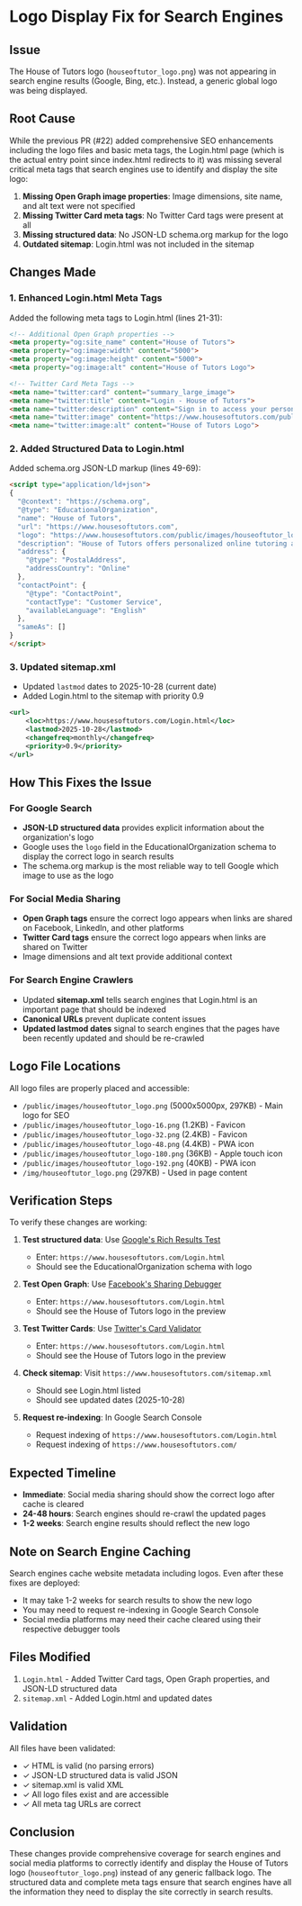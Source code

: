 # Logo Display Fix for Search Engines

## Issue
The House of Tutors logo (`houseoftutor_logo.png`) was not appearing in search engine results (Google, Bing, etc.). Instead, a generic global logo was being displayed.

## Root Cause
While the previous PR (#22) added comprehensive SEO enhancements including the logo files and basic meta tags, the Login.html page (which is the actual entry point since index.html redirects to it) was missing several critical meta tags that search engines use to identify and display the site logo:

1. **Missing Open Graph image properties**: Image dimensions, site name, and alt text were not specified
2. **Missing Twitter Card meta tags**: No Twitter Card tags were present at all
3. **Missing structured data**: No JSON-LD schema.org markup for the logo
4. **Outdated sitemap**: Login.html was not included in the sitemap

## Changes Made

### 1. Enhanced Login.html Meta Tags

Added the following meta tags to Login.html (lines 21-31):

```html
<!-- Additional Open Graph properties -->
<meta property="og:site_name" content="House of Tutors">
<meta property="og:image:width" content="5000">
<meta property="og:image:height" content="5000">
<meta property="og:image:alt" content="House of Tutors Logo">

<!-- Twitter Card Meta Tags -->
<meta name="twitter:card" content="summary_large_image">
<meta name="twitter:title" content="Login - House of Tutors">
<meta name="twitter:description" content="Sign in to access your personalized learning dashboard">
<meta name="twitter:image" content="https://www.housesoftutors.com/public/images/houseoftutor_logo.png">
<meta name="twitter:image:alt" content="House of Tutors Logo">
```

### 2. Added Structured Data to Login.html

Added schema.org JSON-LD markup (lines 49-69):

```html
<script type="application/ld+json">
{
  "@context": "https://schema.org",
  "@type": "EducationalOrganization",
  "name": "House of Tutors",
  "url": "https://www.housesoftutors.com",
  "logo": "https://www.housesoftutors.com/public/images/houseoftutor_logo.png",
  "description": "House of Tutors offers personalized online tutoring and virtual classroom services for students seeking academic excellence.",
  "address": {
    "@type": "PostalAddress",
    "addressCountry": "Online"
  },
  "contactPoint": {
    "@type": "ContactPoint",
    "contactType": "Customer Service",
    "availableLanguage": "English"
  },
  "sameAs": []
}
</script>
```

### 3. Updated sitemap.xml

- Updated `lastmod` dates to 2025-10-28 (current date)
- Added Login.html to the sitemap with priority 0.9

```xml
<url>
    <loc>https://www.housesoftutors.com/Login.html</loc>
    <lastmod>2025-10-28</lastmod>
    <changefreq>monthly</changefreq>
    <priority>0.9</priority>
</url>
```

## How This Fixes the Issue

### For Google Search
- **JSON-LD structured data** provides explicit information about the organization's logo
- Google uses the `logo` field in the EducationalOrganization schema to display the correct logo in search results
- The schema.org markup is the most reliable way to tell Google which image to use as the logo

### For Social Media Sharing
- **Open Graph tags** ensure the correct logo appears when links are shared on Facebook, LinkedIn, and other platforms
- **Twitter Card tags** ensure the correct logo appears when links are shared on Twitter
- Image dimensions and alt text provide additional context

### For Search Engine Crawlers
- Updated **sitemap.xml** tells search engines that Login.html is an important page that should be indexed
- **Canonical URLs** prevent duplicate content issues
- **Updated lastmod dates** signal to search engines that the pages have been recently updated and should be re-crawled

## Logo File Locations

All logo files are properly placed and accessible:

- `/public/images/houseoftutor_logo.png` (5000x5000px, 297KB) - Main logo for SEO
- `/public/images/houseoftutor_logo-16.png` (1.2KB) - Favicon
- `/public/images/houseoftutor_logo-32.png` (2.4KB) - Favicon
- `/public/images/houseoftutor_logo-48.png` (4.4KB) - PWA icon
- `/public/images/houseoftutor_logo-180.png` (36KB) - Apple touch icon
- `/public/images/houseoftutor_logo-192.png` (40KB) - PWA icon
- `/img/houseoftutor_logo.png` (297KB) - Used in page content

## Verification Steps

To verify these changes are working:

1. **Test structured data**: Use [Google's Rich Results Test](https://search.google.com/test/rich-results)
   - Enter: `https://www.housesoftutors.com/Login.html`
   - Should see the EducationalOrganization schema with logo

2. **Test Open Graph**: Use [Facebook's Sharing Debugger](https://developers.facebook.com/tools/debug/)
   - Enter: `https://www.housesoftutors.com/Login.html`
   - Should see the House of Tutors logo in the preview

3. **Test Twitter Cards**: Use [Twitter's Card Validator](https://cards-dev.twitter.com/validator)
   - Enter: `https://www.housesoftutors.com/Login.html`
   - Should see the House of Tutors logo in the preview

4. **Check sitemap**: Visit `https://www.housesoftutors.com/sitemap.xml`
   - Should see Login.html listed
   - Should see updated dates (2025-10-28)

5. **Request re-indexing**: In Google Search Console
   - Request indexing of `https://www.housesoftutors.com/Login.html`
   - Request indexing of `https://www.housesoftutors.com/`

## Expected Timeline

- **Immediate**: Social media sharing should show the correct logo after cache is cleared
- **24-48 hours**: Search engines should re-crawl the updated pages
- **1-2 weeks**: Search engine results should reflect the new logo

## Note on Search Engine Caching

Search engines cache website metadata including logos. Even after these fixes are deployed:
- It may take 1-2 weeks for search results to show the new logo
- You may need to request re-indexing in Google Search Console
- Social media platforms may need their cache cleared using their respective debugger tools

## Files Modified

1. `Login.html` - Added Twitter Card tags, Open Graph properties, and JSON-LD structured data
2. `sitemap.xml` - Added Login.html and updated dates

## Validation

All files have been validated:
- ✓ HTML is valid (no parsing errors)
- ✓ JSON-LD structured data is valid JSON
- ✓ sitemap.xml is valid XML
- ✓ All logo files exist and are accessible
- ✓ All meta tag URLs are correct

## Conclusion

These changes provide comprehensive coverage for search engines and social media platforms to correctly identify and display the House of Tutors logo (`houseoftutor_logo.png`) instead of any generic fallback logo. The structured data and complete meta tags ensure that search engines have all the information they need to display the site correctly in search results.
